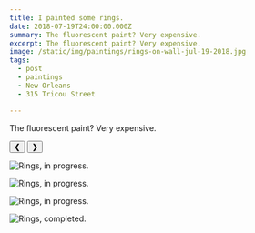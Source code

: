 ```yaml
---
title: I painted some rings.
date: 2018-07-19T24:00:00.000Z
summary: The fluorescent paint? Very expensive.
excerpt: The fluorescent paint? Very expensive.
image: /static/img/paintings/rings-on-wall-jul-19-2018.jpg
tags:
  - post 
  - paintings
  - New Orleans
  - 315 Tricou Street

---
```


The fluorescent paint? Very expensive.

<div id="viewport">
    <button id="buttonPrevious">&#10094;</button>
    <button id="buttonNext">&#10095;</button>

![Rings, in progress.](/static/img/paintings/rings-in-progress-1-jul-19-2018.jpg "Rings, in progress.")

![Rings, in progress.](/static/img/paintings/rings-in-progress-2-jul-19-2018.jpg "Rings, in progress.")

![Rings, in progress.](/static/img/paintings/rings-in-progress-3-jul-19-2018.jpg "Rings, in progress.")

![Rings, completed.](/static/img/paintings/rings-on-wall-jul-19-2018.jpg "Rings, completed.")

</div>
<div id="caption"></div>
